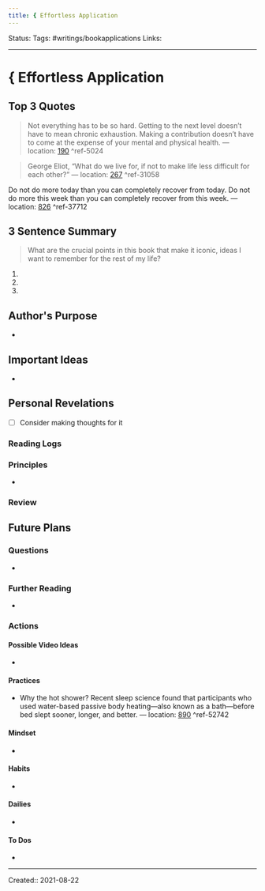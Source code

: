```yaml
---
title: { Effortless Application
---
```


Status:
Tags: #writings/bookapplications
Links: 
___
# { Effortless Application
## Top 3 Quotes

> Not everything has to be so hard. Getting to the next level doesn’t have to mean chronic exhaustion. Making a contribution doesn’t have to come at the expense of your mental and physical health. — location: [190]() ^ref-5024

> George Eliot, “What do we live for, if not to make life less difficult for each other?” — location: [267]() ^ref-31058

Do not do more today than you can completely recover from today. Do not do more this week than you can completely recover from this week. — location: [826]() ^ref-37712
## 3 Sentence Summary
 > What are the crucial points in this book that make it iconic, ideas I want to remember for the rest of my life?
1. 
2. 
3. 
## Author's Purpose
- 
## Important Ideas
- 
## Personal Revelations
- [ ] Consider making thoughts for it
### Reading Logs
### Principles
- 
### Review
## Future Plans
### Questions
- 
### Further Reading
- 
### Actions
#### Possible Video Ideas
- 
#### Practices
- Why the hot shower? Recent sleep science found that participants who used water-based passive body heating—also known as a bath—before bed slept sooner, longer, and better. — location: [890]() ^ref-52742
#### Mindset
- 
#### Habits
- 
#### Dailies
- 
#### To Dos
- 
___
Created:: 2021-08-22 
